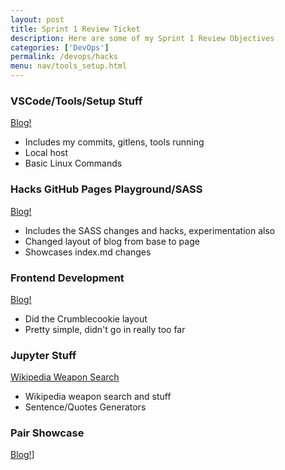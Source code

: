 ```yaml
---
layout: post
title: Sprint 1 Review Ticket
description: Here are some of my Sprint 1 Review Objectives
categories: ['DevOps']
permalink: /devops/hacks
menu: nav/tools_setup.html
---
```


###  VSCode/Tools/Setup Stuff
[Blog!](https://sris126.github.io/Sri_2025/devops/tools/accounts)
- Includes my commits, gitlens, tools running
- Local host
- Basic Linux Commands

### Hacks GitHub Pages Playground/SASS
[Blog!](https://sris126.github.io/Sri_2025/devops/tools/setup)
- Includes the SASS changes and hacks, experimentation also
- Changed layout of blog from base to page
- Showcases index.md changes

### Frontend Development
[Blog!](https://sris126.github.io/Sri_2025/2024/08/27/FrontendDev.html)
- Did the Crumblecookie layout
- Pretty simple, didn't go in really too far

### Jupyter Stuff
[Wikipedia Weapon Search](https://sris126.github.io/Sri_2025/2024/09/08/23-playing-jupyer-notebooks_IPYNB_2_.html)
- Wikipedia weapon search and stuff
- Sentence/Quotes Generators


### Pair Showcase
[Blog!](https://sgtech08.github.io/student//5.a/c4.1/2023/09/05/movie-searchapi.html)]